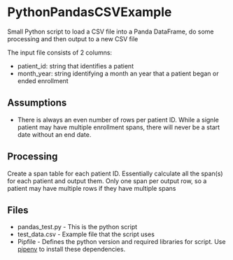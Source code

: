 # PythonPandasCSVExample

Small Python script to load a CSV file into a Panda DataFrame, do some processing and then output to a new CSV file

The input file consists of 2 columns:
- patient_id: string that identifies a patient
- month_year: string identifying a month an year that a patient began or ended enrollment

## Assumptions
- There is always an even number of rows per patient ID.  While a signle patient may have multiple enrollment spans, there will never be a start date without an end date.

## Processing
Create a span table for each patient ID.  Essentially calculate all the span(s) for each patient and output them.  Only one span per output row, so a patient may have multiple rows if they have multiple spans

## Files
- pandas_test.py - This is the python script
- test_data.csv - Example file that the script uses
- Pipfile - Defines the python version and required libraries for script.  Use [pipenv](https://pypi.org/project/pipenv) to install these dependencies.
